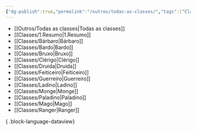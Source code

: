 ```yaml
---
{"dg-publish":true,"permalink":"/outros/todas-as-classes/","tags":["Classes"],"created":"2024-07-24T08:42:30.472-03:00"}
---
```



- [[Outros/Todas as classes\|Todas as classes]]
- [[Classes/1.Resumo\|1.Resumo]]
- [[Classes/Bárbaro\|Bárbaro]]
- [[Classes/Bardo\|Bardo]]
- [[Classes/Bruxo\|Bruxo]]
- [[Classes/Clérigo\|Clérigo]]
- [[Classes/Druida\|Druida]]
- [[Classes/Feiticeiro\|Feiticeiro]]
- [[Classes/Guerreiro\|Guerreiro]]
- [[Classes/Ladino\|Ladino]]
- [[Classes/Monge\|Monge]]
- [[Classes/Paladino\|Paladino]]
- [[Classes/Mago\|Mago]]
- [[Classes/Ranger\|Ranger]]

{ .block-language-dataview}
